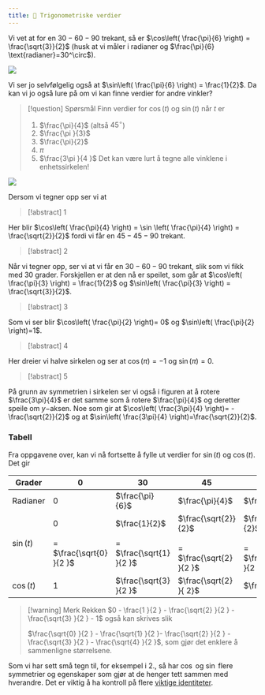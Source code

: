 ```yaml
---
title: 📄 Trigonometriske verdier
---
```


Vi vet at for en $30-60-90$ trekant, så er $\cos\left( \frac{\pi}{6} \right) = \frac{\sqrt{3}}{2}$ (husk at vi måler i radianer og $\frac{\pi}{6} \text{radianer}=30^\circ$).

![](Files/shapes%20at%2024-08-07%2013.56.09.svg)

Vi ser jo selvfølgelig også at $\sin\left( \frac{\pi}{6} \right) = \frac{1}{2}$. Da kan vi jo også lure på om vi kan finne verdier for andre vinkler?

> [!question] Spørsmål 
> Finn verdier for $\cos (t)$ og $\sin (t)$ når $t$ er
> 1. $\frac{\pi}{4}$ (altså $45^\circ$)
> 2. $\frac{\pi }{3}$
> 3. $\frac{\pi}{2}$
> 4. $\pi$
> 5. $\frac{3\pi }{4 }$
> Det kan være lurt å tegne alle vinklene i enhetssirkelen!

![](Files/shapes%20at%2024-08-07%2014.14.50.svg)

Dersom vi tegner opp ser vi at

> [!abstract] 1
> 

Her blir $\cos\left( \frac{\pi}{4} \right) = \sin \left( \frac{\pi}{4} \right) = \frac{\sqrt{2}}{2}$ fordi vi får en $45-45-90$ trekant.

> [!abstract] 2
> 

Når vi tegner opp, ser vi at vi får en $30-60-90$ trekant, slik som vi fikk med $30$ grader. Forskjellen er at den nå er speilet, som går at $\cos\left( \frac{\pi}{3} \right) = \frac{1}{2}$ og $\sin\left( \frac{\pi}{3} \right) = \frac{\sqrt{3}}{2}$.

> [!abstract] 3
> 

Som vi ser blir $\cos\left( \frac{\pi}{2} \right)= 0$ og $\sin\left( \frac{\pi}{2} \right)=1$.

> [!abstract] 4
> 

Her dreier vi halve sirkelen og ser at $\cos(\pi)=-1$ og $\sin(\pi)= 0$. 

> [!abstract] 5
> 

På grunn av symmetrien i sirkelen ser vi også i figuren at å rotere $\frac{3\pi}{4}$ er det samme som å rotere $\frac{\pi}{4}$ og deretter speile om $y-$aksen. Noe som gir at $\cos\left( \frac{3\pi}{4} \right)= -\frac{\sqrt{2}}{2}$ og at $\sin\left( \frac{3\pi}{4} \right)=\frac{\sqrt{2}}{2}$.

### Tabell

Fra oppgavene over, kan vi nå fortsette å fylle ut verdier for $\sin (t)$ og $\cos (t)$. Det gir

| Grader     | 0                                        | 30                                                   | 45                                                      | 60                                                      | 90                                     | 120                    | ... |
| ---------- | ---------------------------------------- | ---------------------------------------------------- | ------------------------------------------------------- | ------------------------------------------------------- | -------------------------------------- | ---------------------- | --- |
| Radianer   | 0                                        | $\frac{\pi}{6}$                                      | $\frac{\pi}{4}$                                         | $\frac{\pi}{3}$                                         | $\frac{\pi}{2}$                        | $\frac{2\pi}{3}$       |     |
| $\sin (t)$ | 0<br><br>=<br>$\frac{\sqrt{0} }{2 }$<br> | $\frac{1}{2}$<br><br>=<br>$\frac{\sqrt{1} }{2 }$<br> | $\frac{\sqrt{2}}{2}$<br><br>=<br>$\frac{\sqrt{2} }{2 }$ | $\frac{\sqrt{3}}{2}$<br><br>=<br>$\frac{\sqrt{3} }{2 }$ | $1$<br><br>=<br>$\frac{\sqrt{4} }{2 }$ | $\frac{\sqrt{3} }{2 }$ |     |
| $\cos (t)$ | 1                                        | $\frac{\sqrt{3} }{2 }$                               | $\frac{\sqrt{2} }{ 2}$                                  | $\frac{1}{2}$                                           | $0$                                    | $-\frac{1 }{2 }$       |     |

> [!warning] Merk 
> Rekken $0 - \frac{1 }{2 } - \frac{\sqrt{2} }{2 } - \frac{\sqrt{3} }{2 } - 1$ også kan skrives slik
>
> $\frac{\sqrt{0} }{2 } - \frac{\sqrt{1} }{2 }- \frac{\sqrt{2} }{2 } - \frac{\sqrt{3} }{2 } - \frac{\sqrt{4} }{2 }$, som gjør det enklere å sammenligne størrelsene.

Som vi har sett små tegn til, for eksempel i 2., så har $\cos$ og $\sin$ flere symmetrier og egenskaper som gjør at de henger tett sammen med hverandre. Det er viktig å ha kontroll på flere [viktige identiteter](Kapittel%200%20-%20innledende%20kapittel/P.7.4%20Viktige%20identiteter.md).

